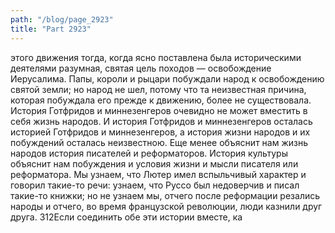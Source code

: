 ```yaml
---
path: "/blog/page_2923"
title: "Part 2923"
---
```


 этого движения тогда, когда ясно поставлена была историческими деятелями разумная, святая цель походов — освобождение Иерусалима. Папы, короли и рыцари побуждали народ к освобождению святой земли; но народ не шел, потому что та неизвестная причина, которая побуждала его прежде к движению, более не существовала. История Готфридов и миннезенгеров очевидно не может вместить в себя жизнь народов. И история Готфридов и миннезенгеров осталась историей Готфридов и миннезенгеров, а история жизни народов и их побуждений осталась неизвестною.
Еще менее объяснит нам жизнь народов история писателей и реформаторов.
История культуры объяснит нам побуждения и условия жизни и мысли писателя или реформатора. Мы узнаем, что Лютер имел вспыльчивый характер и говорил такие-то речи: узнаем, что Руссо был недоверчив и писал такие-то книжки; но не узнаем мы, отчего после реформации резались народы и отчего, во время французской революции, люди казнили друг друга.
312Если соединить обе эти истории вместе, ка
